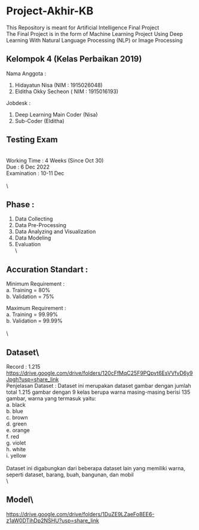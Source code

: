 # Project-Akhir-KB



This Repository is meant for Artificial Intelligence Final Project \
The Final Project is in the form of Machine Learning Project Using Deep Learning With Natural Language Processing (NLP) or Image Processing 

## Kelompok 4 (Kelas Perbaikan 2019)
Nama Anggota :
1. Hidayatun Nisa (NIM : 1915026048)
2. Elditha Okky Secheon ( NIM : 1915016193)

Jobdesk :
1. Deep Learning Main Coder (Nisa)
2. Sub-Coder (Elditha)


 
## Testing Exam
\
Working Time : 4 Weeks (Since Oct 30) \
Due : 6 Dec 2022 \
Examination : 10-11 Dec \
\
\
## Phase : 
1. Data Collecting 
2. Data Pre-Processing 
3. Data Analyzing and Visualization 
4. Data Modeling 
5. Evaluation 
\
\
## Accuration Standart : 
  Minimum Requirement : \
    a. Training = 80% \
    b. Validation = 75% 

  Maximum Requirement : \
    a. Training = 99.99% \
    b. Validation = 99.99% \
\
\
## Dataset\
  Record : 1.215 \
https://drive.google.com/drive/folders/120cFfMqC25F9PQpvt6EsVVfvD6y9Jpgh?usp=share_link \
Penjelasan Dataset :
Dataset ini merupakan dataset gambar dengan jumlah total 1.215 gambar dengan 9 kelas berupa warna masing-masing berisi 135 gambar, warna yang termasuk yaitu:\
a. black \
b. blue \
c. brown \
d. green \
e. orange \
f. red \
g. violet \
h. white \
i. yellow \
\
Dataset ini digabungkan dari beberapa dataset lain yang memiliki warna, seperti dataset, barang, buah, bangunan, dan mobil
\
\
## Model\
https://drive.google.com/drive/folders/1DuZE9LZaeFo8EE6-z1aW0DTihDp2NSHU?usp=share_link
